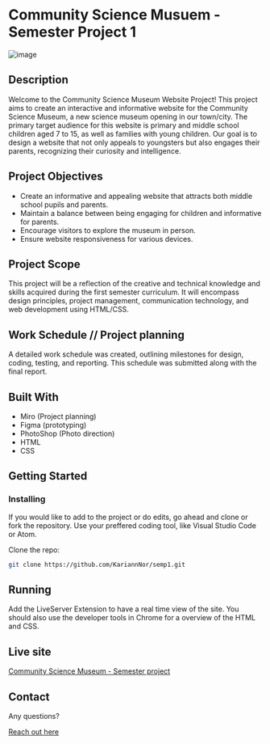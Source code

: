 # Community Science Musuem - Semester Project 1

![image](https://effulgent-gumdrop-8ae857.netlify.app/images/top_v2_1400_100kb.jpg)

## Description

Welcome to the Community Science Museum Website Project! This project aims to create an interactive and informative website for the Community Science Museum, a new science museum opening in our town/city. The primary target audience for this website is primary and middle school children aged 7 to 15, as well as families with young children. Our goal is to design a website that not only appeals to youngsters but also engages their parents, recognizing their curiosity and intelligence.

## Project Objectives

- Create an informative and appealing website that attracts both middle school pupils and parents.
- Maintain a balance between being engaging for children and informative for parents.
- Encourage visitors to explore the museum in person.
- Ensure website responsiveness for various devices.

## Project Scope

This project will be a reflection of the creative and technical knowledge and skills acquired during the first semester curriculum. It will encompass design principles, project management, communication technology, and web development using HTML/CSS.

## Work Schedule // Project planning

A detailed work schedule was created, outlining milestones for design, coding, testing, and reporting. This schedule was submitted along with the final report.

## Built With

- Miro (Project planning)
- Figma (prototyping)
- PhotoShop (Photo direction)
- HTML
- CSS

## Getting Started

### Installing

If you would like to add to the project or do edits, go ahead and clone or fork the repository. Use your preffered coding tool, like Visual Studio Code or Atom.

Clone the repo:

```bash
git clone https://github.com/KariannNor/semp1.git
```

## Running

Add the LiveServer Extension to have a real time view of the site. You should also use the developer tools in Chrome for a overview of the HTML and CSS.

## Live site

[Community Science Museum - Semester project](https://effulgent-gumdrop-8ae857.netlify.app/)

## Contact

Any questions?

[Reach out here](https://www.linkedin.com/in/kariann-norheim-1a342862/)
